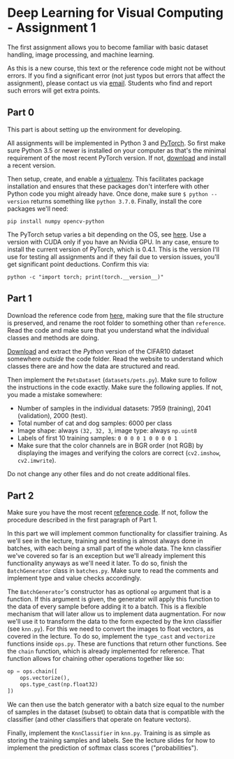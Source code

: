 
# Deep Learning for Visual Computing - Assignment 1

The first assignment allows you to become familiar with basic dataset handling, image processing, and machine learning.

As this is a new course, this text or the reference code might not be without errors. If you find a significant error (not just typos but errors that affect the assignment), please contact us via [email](mailto:dlvc@cvl.tuwien.ac.at). Students who find and report such errors will get extra points.

## Part 0

This part is about setting up the environment for developing. 

All assignments will be implemented in Python 3 and [PyTorch](https://pytorch.org/). So first make sure Python 3.5 or newer is installed on your computer as that's the minimal requirement of the most recent PyTorch version. If not, [download](https://www.python.org/downloads/) and install a recent version.

Then setup, create, and enable a [virtualenv](https://virtualenv.pypa.io/en/stable/userguide/#usage). This facilitates package installation and ensures that these packages don't interfere with other Python code you might already have. Once done, make sure `$ python --version` returns something like `python 3.7.0`. Finally, install the core packages we'll need:

    pip install numpy opencv-python

The PyTorch setup varies a bit depending on the OS, see [here](https://pytorch.org/). Use a version with CUDA only if you have an Nvidia GPU. In any case, ensure to install the current version of PyTorch, which is 0.4.1. This is the version I'll use for testing all assignments and if they fail due to version issues, you'll get significant point deductions. Confirm this via:

    python -c "import torch; print(torch.__version__)"

## Part 1

Download the reference code from [here](https://github.com/cpra/dlvc2018/tree/master/assignments/reference), making sure that the file structure is preserved, and rename the root folder to something other than `reference`. Read the code and make sure that you understand what the individual classes and methods are doing.

[Download](https://www.cs.toronto.edu/~kriz/cifar.html) and extract the *Python* version of the CIFAR10 dataset somewhere *outside* the code folder. Read the website to understand which classes there are and how the data are structured and read.

Then implement the `PetsDataset` (`datasets/pets.py`). Make sure to follow the instructions in the code exactly. Make sure the following applies. If not, you made a mistake somewhere:

* Number of samples in the individual datasets: 7959 (training), 2041 (validation), 2000 (test).
* Total number of cat and dog samples: 6000 per class
* Image shape: always `(32, 32, 3`, image type: always `np.uint8`
* Labels of first 10 training samples: `0 0 0 0 1 0 0 0 0 1`
* Make sure that the color channels are in BGR order (not RGB) by displaying the images and verifying the colors are correct (`cv2.imshow`, `cv2.imwrite`).

Do not change any other files and do not create additional files.

## Part 2

Make sure you have the most recent [reference code](https://github.com/cpra/dlvc2018/tree/master/assignments/reference). If not, follow the procedure described in the first paragraph of Part 1.

In this part we will implement common functionality for classifier training. As we'll see in the lecture, training and testing is almost always done in batches, with each being a small part of the whole data. The knn classifier we've covered so far is an exception but we'll already implement this functionality anyways as we'll need it later. To do so, finish the `BatchGenerator` class in `batches.py`. Make sure to read the comments and implement type and value checks accordingly.

The `BatchGenerator`'s constructor has as optional `op` argument that is a function. If this argument is given, the generator will apply this function to the data of every sample before adding it to a batch. This is a flexible mechanism that will later allow us to implement data augmentation. For now we'll use it to transform the data to the form expected by the knn classifier (see `knn.py`). For this we need to convert the images to float vectors, as covered in the lecture. To do so, implement the `type_cast` and `vectorize` functions inside `ops.py`. These are functions that return other functions. See the `chain` function, which is already implemented for reference. That function allows for chaining other operations together like so:

```python
op = ops.chain([
    ops.vectorize(),
    ops.type_cast(np.float32)
])
```

We can then use the batch generator with a batch size equal to the number of samples in the dataset (subset) to obtain data that is compatible with the classifier (and other classifiers that operate on feature vectors).

Finally, implement the `KnnClassifier` in `knn.py`. Training is as simple as storing the training samples and labels. See the lecture slides for how to implement the prediction of softmax class scores ("probabilities").
